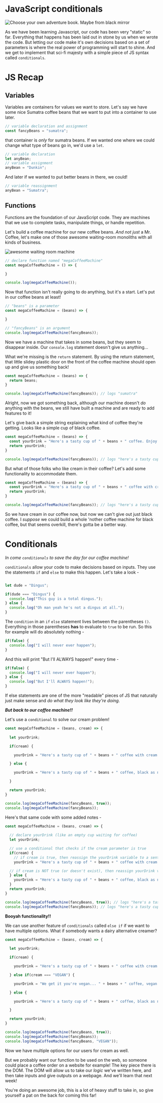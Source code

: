 # JavaScript conditionals

![Choose your own adventure book. Maybe from black mirror](https://miro.medium.com/max/3066/1*o6N2_Yvw9nsWAmi8qK_4pQ.jpeg)

As we have been learning Javascript, our code has been very "static" so far. Everything that happens has been laid out in stone by us when we wrote the code. But letting our code make it's own decisions based on a set of parameters is where the real power of programming will start to shine. And we get to implement that sci-fi majesty with a simple piece of JS syntax called `conditionals`.

# JS Recap

## Variables

Variables are containers for values we want to store. Let's say we have some nice Sumatra coffee beans that we want to put into a container to use later.

```javascript
// variable declaration and assignment
const fancyBeans = "sumatra";
```

that container is _only_ for sumatra beans. If we wanted one where we could change what type of beans go in, we'd use a `let`.

```javascript
// variable declaration
let anyBean;
// variable assignment
anyBean = "Dunkin";
```

And later if we wanted to put better beans in there, we could!

```javascript
// variable reassignment
anyBean = "Sumatra";
```

## Functions

Functions are the foundation of our JavaScript code. They are machines that we use to complete tasks, manipulate things, or handle repetition.

Let's build a coffee machine for our new coffee beans. _And not just_ a Mr. Coffee, let's make one of those awesome waiting-room monoliths with all kinds of business.

  ![awesome waiting room machine](https://i.pinimg.com/736x/f8/82/cc/f882cccaa8d75a6854a3b3d40bdde9e2.jpg)

```javascript
// declare function named "megaCoffeeMachine"
const megaCoffeeMachine = () => {

}

console.log(megaCoffeeMachine()); 
```

<!-- ![img of coffee machine just a box with a hopper not much going on]() -->

Now that function isn't really going to do anything, but it's a start. Let's put in our coffee beans at least!

```javascript
// "beans" is a parameter
const megaCoffeeMachine = (beans) => {

}

// "fancyBeans" is an argument
console.log(megaCoffeeMachine(fancyBeans));
```

<!-- ![img of pouring beans in top]() -->

Now we have a machine that takes in some beans, but they seem to disappear inside. Our `console.log` statement doesn't give us anything...

What we're missing is the `return` statement. By using the return statement, that little slidey plastic door on the front of the coffee machine should open up and give us something back!

```javascript
const megaCoffeeMachine = (beans) => {
  return beans;
}

console.log(megaCoffeeMachine(fancyBeans)); // logs "sumatra"
```

<!-- ![drawing of beans coming out door]() -->

Alright, now we got something back, although our machine doesn't _do_ anything with the beans, we still have built a machine and are ready to add features to it!

Let's give back a simple string explaining what kind of coffee they're getting. Looks like a simple cup of black coffee.

```javascript
const megaCoffeeMachine = (beans) => {
  const yourDrink = "Here's a tasty cup of " + beans + " coffee. Enjoy!";
  return yourDrink;
}

console.log(megaCoffeeMachine(fancyBeans)); // logs "here's a tasty cup of sumatra coffee. Enjoy!"
```

<!-- ![fun pic of a black cup of coffee coming out of machine]() -->

But what of those folks who like cream in their coffee? Let's add some functionality to accommodate them.

```javascript
const megaCoffeeMachine = (beans) => {
  const yourDrink = "Here's a tasty cup of " + beans + " coffee with cream!";
  return yourDrink;
}

console.log(megaCoffeeMachine(fancyBeans)); // logs "here's a tasty cup of sumatra coffee with cream!"
```

So we have cream in our coffee now, but now we can't give out just black coffee. I _suppose_ we could build a whole 'nother coffee machine for black coffee, but that seems overkill, there's gotta be a better way.

# Conditionals

_In come `conditionals` to save the day for our coffee machine!_

`conditionals` allow your code to make decisions based on inputs. They use the statements `if` and `else` to make this happen. Let's take a look -

```javascript

let dude = "Dingus";

if(dude === "Dingus") {
  console.log("This guy is a total dingus.");
} else {
  console.log("Oh man yeah he's not a dingus at all.");
}
```

The `condition` in an `if` `else` statement lives between the parentheses `()`. Everything in those parentheses **has** to evaluate to `true` to be run. So this for example will do absolutely nothing -

```javascript
if(false) {
  console.log("I will never ever happen");
}
```

And this will print "But I'll ALWAYS happen!" every time -

```javascript
if(false) {
  console.log("I will never ever happen");
} else {
  console.log("But I'll ALWAYS happen!");
}
```

If else statements are one of the more "readable" pieces of JS that naturally just make sense and _do what they look like they're doing_.

**_But back to our coffee machine!!_**

Let's use a `conditional` to solve our cream problem!

```javascript
const megaCoffeeMachine = (beans, cream) => {
  
  let yourDrink;

  if(cream) {

    yourDrink = "Here's a tasty cup of " + beans + " coffee with cream!";

  } else {

    yourDrink = "Here's a tasty cup of " + beans + " coffee, black as night!";

  }

  return yourDrink;
}

console.log(megaCoffeeMachine(fancyBeans, true)); 
console.log(megaCoffeeMachine(fancyBeans));
```

Here's that same code with some added notes -

```javascript
const megaCoffeeMachine = (beans, cream) => {
  
  // declare yourDrink (like an empty cup waiting for coffee)
  let yourDrink;

  // use a conditional that checks if the cream parameter is true
  if(cream) {
    // if cream is true, then reassign the yourDrink variable to a sentence about cream
    yourDrink = "Here's a tasty cup of " + beans + " coffee with cream!";

  // if cream is NOT true (or doesn't exist), then reassign yourDrink variable to a sentence without cream
  } else {
    yourDrink = "Here's a tasty cup of " + beans + " coffee, black as night!";
  }
  return yourDrink;
}

console.log(megaCoffeeMachine(fancyBeans, true)); // logs "here's a tasty cup of sumatra coffee with cream!"
console.log(megaCoffeeMachine(fancyBeans)); // logs "here's a tasty cup of sumatra coffee, black as night!"
```

<!-- ![Two cups of coffee!!]() -->

**Booyah functionality!!**

We can use another feature of `conditionals` called `else if` if we want to have multiple options. What if somebody wants a dairy alternative creamer?

```javascript
const megaCoffeeMachine = (beans, cream) => {
  
  let yourDrink;

  if(cream) {

    yourDrink = "Here's a tasty cup of " + beans + " coffee with cream!";

  } else if(cream === "VEGAN") {

    yourDrink = "We get it you're vegan... " + beans + " coffee, vegan AF!";

  } else {

    yourDrink = "Here's a tasty cup of " + beans + " coffee, black as night!";

  }

  return yourDrink;
}

console.log(megaCoffeeMachine(fancyBeans, true)); 
console.log(megaCoffeeMachine(fancyBeans));
console.log(megaCoffeeMachine(fancyBeans, "VEGAN"));
```

Now we have multiple options for our users for cream as well.


But we probably want our function to be used on the web, so someone could place a coffee order on a website for example! The key piece there is the DOM. The DOM will allow us to take our _logic_ we've written here, and then take inputs and give outputs on a webpage. And we'll learn that next week!

You're doing an awesome job, this is a lot of heavy stuff to take in, so give yourself a pat on the back for coming this far!
